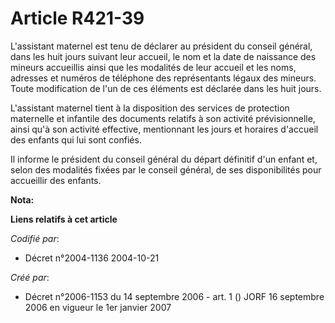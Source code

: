 # Article R421-39

L'assistant maternel est tenu de déclarer au président du conseil général, dans les huit jours suivant leur accueil, le nom
et la date de naissance des mineurs accueillis ainsi que les modalités de leur accueil et les noms, adresses et numéros de
téléphone des représentants légaux des mineurs. Toute modification de l'un de ces éléments est déclarée dans les huit jours.

L'assistant maternel tient à la disposition des services de protection maternelle et infantile des documents relatifs à son
activité prévisionnelle, ainsi qu'à son activité effective, mentionnant les jours et horaires d'accueil des enfants qui lui
sont confiés.

Il informe le président du conseil général du départ définitif d'un enfant et, selon des modalités fixées par le conseil
général, de ses disponibilités pour accueillir des enfants.

**Nota:**



**Liens relatifs à cet article**

_Codifié par_:

  - Décret n°2004-1136 2004-10-21

_Créé par_:

  - Décret n°2006-1153 du 14 septembre 2006 - art. 1 () JORF 16 septembre 2006 en vigueur le 1er janvier 2007
